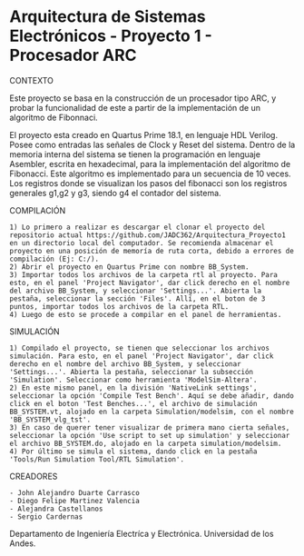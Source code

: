 # Arquitectura de Sistemas Electrónicos - Proyecto 1 - Procesador ARC

CONTEXTO

Este proyecto se basa en la construcción de un procesador tipo ARC, y probar la funcionalidad de este a partir de la implementación de un algoritmo de Fibonnaci. 

El proyecto esta creado en Quartus Prime 18.1, en lenguaje HDL Verilog. Posee como entradas las señales de Clock y Reset del sistema. Dentro de la memoria interna del sistema se tienen la programación en lenguaje Asembler, escrita en hexadecimal, para la implementación del algoritmo de Fibonacci. Este algoritmo es implementado para un secuencia de 10 veces. Los registros donde se visualizan los pasos del fibonacci son los registros generales g1,g2 y g3, siendo g4 el contador del sistema.

COMPILACIÓN

    1) Lo primero a realizar es descargar el clonar el proyecto del repositorio actual https://github.com/JADC362/Arquitectura_Proyecto1 en un directorio local del computador. Se recomienda almacenar el proyecto en una posición de memoría de ruta corta, debido a errores de compilación (Ej: C:/).
    2) Abrir el proyecto en Quartus Prime con nombre BB_System.
    3) Importar todos los archivos de la carpeta rtl al proyecto. Para esto, en el panel 'Project Navigator', dar click derecho en el nombre del archivo BB_System, y seleccionar 'Settings...'. Abierta la pestaña, seleccionar la sección 'Files'. Allí, en el boton de 3 puntos, importar todos los archivos de la carpeta RTL.
    4) Luego de esto se procede a compilar en el panel de herramientas.

SIMULACIÓN

    1) Compilado el proyecto, se tienen que seleccionar los archivos simulación. Para esto, en el panel 'Project Navigator', dar click derecho en el nombre del archivo BB_System, y seleccionar 'Settings...'. Abierta la pestaña, seleccionar la subsección 'Simulation'. Seleccionar como herramienta 'ModelSim-Altera'.
    2) En este mismo panel, en la división 'NativeLink settings', seleccionar la opción 'Compile Test Bench'. Aquí se debe añadir, dando click en el boton 'Test Benches...', el archivo de simulación BB_SYSTEM.vt, alojado en la carpeta Simulation/modelsim, con el nombre 'BB_SYSTEM_vlg_tst'.
    3) En caso de querer tener visualizar de primera mano cierta señales, seleccionar la opción 'Use script to set up simulation' y seleccionar el archivo BB_SYSTEM.do, alojado en la carpeta simulation/modelsim.
    4) Por último se simula el sistema, dando click en la pestaña 'Tools/Run Simulation Tool/RTL Simulation'.

CREADORES

    - John Alejandro Duarte Carrasco
    - Diego Felipe Martinez Valencia
    - Alejandra Castellanos
    - Sergio Cardernas

Departamento de Ingeniería Electríca y Electrónica.
Universidad de los Andes.
